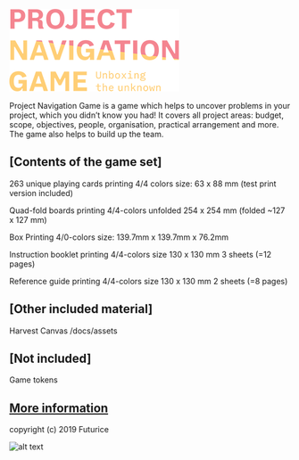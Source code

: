 ![alt text](png-logo.png "# Project Navigation game")

Project Navigation Game is a game which helps to uncover problems in your project, which you didn’t know you had! It covers all project areas: budget, scope, objectives, people, organisation, practical arrangement and more. The game also helps to build up the team.

## [Contents of the game set]

263 unique playing cards
printing 4/4 colors
size: 63 x 88 mm
(test print version included)

Quad-fold boards
printing 4/4-colors
unfolded 254 x 254 mm (folded ~127 x 127 mm)

Box
Printing 4/0-colors
size: 139.7mm x 139.7mm x 76.2mm

Instruction booklet
printing 4/4-colors
size 130 x 130 mm
3 sheets (=12 pages)

Reference guide
printing 4/4-colors
size 130 x 130 mm
2 sheets (=8 pages)

## [Other included material]

Harvest Canvas
/docs/assets

## [Not included]

Game tokens

## [More information](https://projectnavigationgame.futurice.com)

copyright (c) 2019 Futurice

![alt text](https://i.creativecommons.org/l/by-sa/4.0/88x31.png "Creative Commons Attribution-ShareAlike 4.0 International License")

